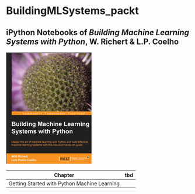# BuildingMLSystems_packt

## iPython Notebooks of _Building Machine Learning Systems with Python_, **W. Richert** & **L.P. Coelho**

<img src="img/COVER_BuildingMLSystems.PNG" />

| Chapter | tbd |
| ------- | --- |
| Getting Started with Python Machine Learning | |